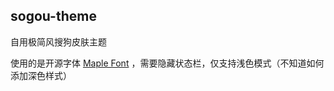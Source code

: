 ## sogou-theme

自用极简风搜狗皮肤主题

使用的是开源字体 [Maple Font](https://github.com/subframe7536/Maple-font) ，需要隐藏状态栏，仅支持浅色模式（不知道如何添加深色样式）
